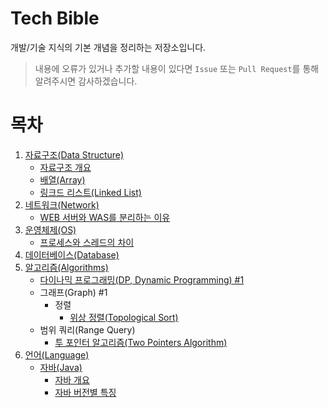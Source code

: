 # Tech Bible

개발/기술 지식의 기본 개념을 정리하는 저장소입니다.

> 내용에 오류가 있거나 추가할 내용이 있다면 `Issue` 또는 `Pull Request`를 통해 알려주시면 감사하겠습니다.

# 목차

1. [자료구조(Data Structure)](./Data-Structure/)
   - [자료구조 개요](./Data-Structure/contents/Datastructure-overview.md)
   - [배열(Array)](./Data-Structure/contents/Arrays.md)
   - [링크드 리스트(Linked List)](./Data-Structure/contents/Linked-List.md)
2. [네트워크(Network)](./Network/)
   - [WEB 서버와 WAS를 분리하는 이유](./Network/contents/Reasons-for-separating-the-WEB-Server-and-WAS.md)
3. [운영체제(OS)](./Operating-System/)
   - [프로세스와 스레드의 차이](./Operating-System/contents/Difference-between-process-and-thread.md)
4. [데이터베이스(Database)](./Database/)
5. [알고리즘(Algorithms)](./Algorithms/)
   - [다이나믹 프로그래밍(DP, Dynamic Programming) #1](./Algorithms/contents/Dynamic-Programming-01.md)
   - 그래프(Graph) #1
     - 정렬
       - [위상 정렬(Topological Sort)](./Algorithms/contents/Topological-Sort.md)
   - 범위 쿼리(Range Query)
     - [투 포인터 알고리즘(Two Pointers Algorithm)](./Algorithms/contents/Two-Pointers.md)
6. [언어(Language)](./Language/)
   - [자바(Java)](./Language/Java/)
     - [자바 개요](./Language/Java/contents/Java-Overview.md)
     - [자바 버전별 특징](./Language/Java/contents/Java-feature-by-version.md)
